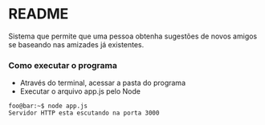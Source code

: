 # README #

Sistema que permite que uma pessoa obtenha sugestões de novos amigos se baseando nas amizades já existentes.

### Como executar o programa ###

* Através do terminal, acessar a pasta do programa
* Executar o arquivo app.js pelo Node

```console
foo@bar:~$ node app.js
Servidor HTTP esta escutando na porta 3000
```